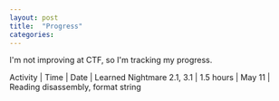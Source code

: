 ```yaml
---
layout: post
title:  "Progress"
categories:
---
```

I'm not improving at CTF, so I'm tracking my progress.

Activity | Time | Date | Learned
Nightmare 2.1, 3.1 | 1.5 hours | May 11 | Reading disassembly, format string
